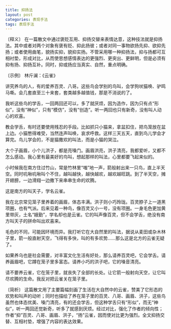 ```yaml
---
title: 抑扬法
layout: post
categories: 表现手法
tags: 表现手法
---
```


〔释义〕 在一篇散文中通过褒贬互用、抑扬交替来表情达意，这种技法就是抑扬法。其中或者对两个对象有褒有贬、抑此扬彼；或者对同一事物欲扬先抑、欲抑先扬；或者使用曲笔，貌扬实抑，貌抑实扬。不管采用哪一种抑扬法，抑与扬都可互相衬垫，形成对比，从而使思想感情表达的更强烈、更突出、更鲜明，但是必须有抑有扬、抑扬互补。同时，抑或扬应当真实、自然，重点明确。

〔示例〕 林斤澜：《云雀》

讲究养鸟的人，有的爱养百灵、八哥。这些鸟会学别的鸟叫，会学狗吠猫唤、驴鸣马嘶。会几套直至三十来套，套类越多越值钱，那是不消说的了。

我听这些鸟的学舌，一回两回还可以，多了就厌烦，因为造作，因为只有点“形似”，没有“神似”，只有“模仿”，没有“创造”。听一两回也只有新奇，没有叫人动心的欢喜。

教会学舌，有时还要使用残忍的手段。比如抓只小猫来，拿盆扣住，把鸟笼放在盆上边。小猫憋得难受，当然连声叫唤，哀求呼救。这样三天五天，直到鸟儿学会才算完。鸟儿学会的，不是猫撒欢的叫法，而是小猫的哭泣。

大个子画眉，小个儿洪子，都是亮嗓门。画眉洪亮，洪子清亮，我都爱听，又都不怎么感动。我心里有最美好的鸟叫，想起那样的叫法，心里都要飞起来似的。

小时候我在南方住过竹山，常是竹林里“嗤”地一声，箭般射出来一只鸟，直上半天空。同时叽啾叽啾叫个不住，越叫越快，越快越欢，越欢越旺跳。到了半天空，摊开翅膀，一边滑翔一边撒下来串串生命的欢腾。

这是南方的叫天子，学名云雀。

我在北京常见笼子里养着的画眉，体态丰满。洪子则小巧玲珑。百灵脖子上一道黑项圈，也有气派。后来见着一种鸟，像百灵又小一号，没有项圈。一身毛色更加黄里带灰，土名“娥勤”，学名却也是云雀。它的叫声像百灵，但不会学舌，绝没有南方叫天子的拼命叫出欢喜来。

毛色的不同，可能因环境而异。我打听它在大自然里的叫法，据说从麦田或杂木林子里，箭一般直射天空，飞得有多快，叫的有多欢势……那么这是北方的云雀无疑了。

如果养乌也是社会需要，对丰富文化生活有好处，那么请养百灵吧，它会学舌。请养画眉吧，它蹲在笼子里多富态。请养小巧的洪子吧，它的嗓音清亮。

请不要养云雀，它在笼子里，就丧失了全部的长处。让它箭一般射向天空，让它叫尽欢腾的生命。我反对把云雀关在笼子里。

〔简析〕 这篇散文用了主要篇幅刻画了生活在大自然中的云雀，赞美了它形态的欢势和叫声的动听；同时也描绘了养在笼子里的百灵、八哥、画眉、洪子，这些鸟虽然也体态优美、嗓门清亮，有的还会学舌，但这种学舌只有“形似”，而无“神似”，听一两回还觉新奇，听多了就感到厌烦。经过对比，强化了作者的倾向性；作者“抑”百灵、八哥、画眉、洪子，“扬”云雀，因而使对比更为强烈。全文抑扬交替、互相衬垫，增强了内容的表达效果。 
